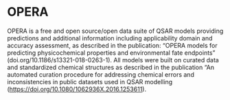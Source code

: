 # OPERA
OPERA is a free and open source/open data  suite of QSAR models providing predictions and additional information including applicability domain and accuracy assessment, as described in the publication: “OPERA models for predicting physicochemical properties and environmental fate endpoints” (doi.org/10.1186/s13321-018-0263-1). All models were built on curated data and standardized  chemical structures as described in the publication “An automated curation procedure for addressing chemical errors and inconsistencies in public datasets used in QSAR modelling (https://doi.org/10.1080/1062936X.2016.1253611).
